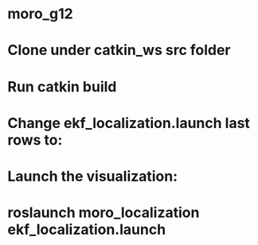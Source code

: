 # moro_g12
#
# Clone under catkin_ws src folder
#
# Run catkin build
#
# Change ekf_localization.launch last rows to:
# <!-- Launch EKF localization-->
# <node  pkg="moro_g12" type="ekf_localization.py" name="ekf_localization" output="screen" />
#
# Launch the visualization:
# roslaunch moro_localization ekf_localization.launch
